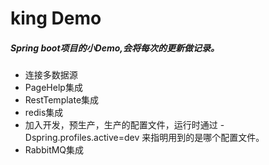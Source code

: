 # king Demo
##### Spring boot项目的小Demo,会将每次的更新做记录。
* 连接多数据源
* PageHelp集成
* RestTemplate集成
* redis集成
* 加入开发，预生产，生产的配置文件，运行时通过 -Dspring.profiles.active=dev 来指明用到的是哪个配置文件。
* RabbitMQ集成